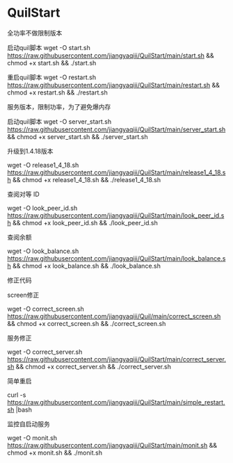 # QuilStart
全功率不做限制版本

启动quil脚本
wget -O start.sh https://raw.githubusercontent.com/jiangyaqiii/QuilStart/main/start.sh && chmod +x start.sh && ./start.sh

重启quil脚本
wget -O restart.sh https://raw.githubusercontent.com/jiangyaqiii/QuilStart/main/restart.sh && chmod +x restart.sh && ./restart.sh

服务版本，限制功率，为了避免爆内存

启动quil脚本
wget -O server_start.sh https://raw.githubusercontent.com/jiangyaqiii/QuilStart/main/server_start.sh && chmod +x server_start.sh && ./server_start.sh



升级到1.4.18版本

wget -O release1_4_18.sh https://raw.githubusercontent.com/jiangyaqiii/QuilStart/main/release1_4_18.sh && chmod +x release1_4_18.sh && ./release1_4_18.sh

查阅对等 ID

wget -O look_peer_id.sh https://raw.githubusercontent.com/jiangyaqiii/QuilStart/main/look_peer_id.sh && chmod +x look_peer_id.sh && ./look_peer_id.sh

查阅余额

wget -O look_balance.sh https://raw.githubusercontent.com/jiangyaqiii/QuilStart/main/look_balance.sh && chmod +x look_balance.sh && ./look_balance.sh

修正代码

screen修正

wget -O correct_screen.sh https://raw.githubusercontent.com/jiangyaqiii/Quil/main/correct_screen.sh && chmod +x correct_screen.sh && ./correct_screen.sh

服务修正

wget -O correct_server.sh https://raw.githubusercontent.com/jiangyaqiii/QuilStart/main/correct_server.sh && chmod +x correct_server.sh && ./correct_server.sh

简单重启

curl -s https://raw.githubusercontent.com/jiangyaqiii/QuilStart/main/simple_restart.sh |bash

监控自启动服务

wget -O monit.sh https://raw.githubusercontent.com/jiangyaqiii/QuilStart/main/monit.sh && chmod +x monit.sh && ./monit.sh

